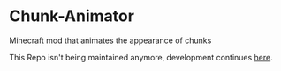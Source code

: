 # Chunk-Animator
Minecraft mod that animates the appearance of chunks

This Repo isn't being maintained anymore, development continues [here](https://github.com/Harleyoc1/ChunkAnimator).
